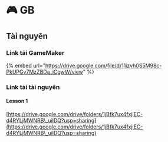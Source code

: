 # 🎮 GB

## Tài nguyên

### Link tải GameMaker

{% embed url="https://drive.google.com/file/d/11izvh0S5M98c-PkUPGv7MzZBDa_iCgwW/view" %}

### Link tải tài nguyên

#### Lesson 1

[https://drive.google.com/drive/folders/1jBfk7ux4fxjiEC-d4RYLjMWNRB\_uilDQ?usp=sharing](https://drive.google.com/drive/folders/1jBfk7ux4fxjiEC-d4RYLjMWNRB\_uilDQ?usp=sharing)

